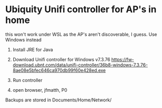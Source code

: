 # Ubiquity Unifi controller for AP's in home

this won't work under WSL as the AP's aren't discoverable, I guess.  Use Windows instead

1. Install JRE for Java 
2. Download Unifi controller for Windows v7.3.76
   https://fw-download.ubnt.com/data/unifi-controller/36b8-windows-7.3.76-8ae08e5bfec646ca970db99f60e428ed.exe

3. Run controller
4. open browser, jfmatth, P0

Backups are stored in Documents/Home/Network/



